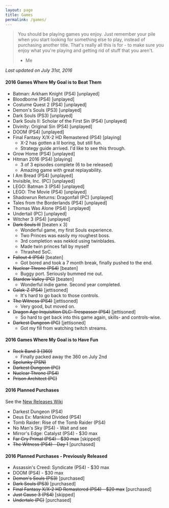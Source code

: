 ```yaml
---
layout: page
title: Games
permalink: /games/
---
```


> You should be playing games you enjoy. Just remember your pile when you start
> looking for something else to play, instead of purchasing another title. That's
> really all this is for - to make sure you enjoy what you're playing and getting
> rid of stuff that you aren't.
> - Me

*Last updated on July 31st, 2016*

#### 2016 Games Where My Goal is to Beat Them

- Batman: Arkham Knight (PS4) [unplayed]
- Bloodborne (PS4) [unplayed]
- Costume Quest 2 (PS4) [unplayed]
- Demon's Souls (PS3) [unplayed]
- Dark Souls (PS3) [unplayed]
- Dark Souls II: Scholar of the First Sin (PS4) [unplayed]
- Divinity: Original Sin (PS4) [unplayed]
- DOOM (PS4) [unplayed]
- Final Fantasy X/X-2 HD Remastered (PS4) [playing]
  - X-2 has gotten a lil boring, but still fun.
  - Strategy guide arrived. I'd like to see this through.
- Grow Home (PS4) [unplayed]
- Hitman 2016 (PS4) [playing]
  - 3 of 3 episodes complete (6 to be released)
  - Amazing game with great replayability.
- I Am Bread (PS4) [unplayed]
- Invisible, Inc. (PC) [unplayed]
- LEGO: Batman 3 (PS4) [unplayed]
- LEGO: The Movie (PS4) [unplayed]
- Shadowrun Returns: Dragonfall (PC) [unplayed]
- Tales from the Borderlands (PS4) [unplayed]
- Thomas Was Alone (PS4) [unplayed]
- Undertail (PC) [unplayed]
- Witcher 3 (PS4) [unplayed]
- ~~Dark Souls III~~ [beaten x 3]
  - Wonderful game, my first Souls experience.
  - Two Princes was easily my roughest boss.
  - 3rd completion was nekkid using twinblades.
  - Made twin princes fall by myself
  - Thrashed SoC.
- ~~Fallout 4 (PS4)~~ [beaten]
  - Got bored and took a 7 month break, finally pushed to the end.
- ~~Nuclear Throne (PS4)~~ [beaten]
  - Buggy port. Seriously bummed me out.
- ~~Stardew Valley (PC)~~ [beaten]
  - Wonderful indie game. Second year completed.
- ~~Galak-Z (PS4)~~ [jettisoned]
  - It's hard to go back to those controls.
- ~~The Witness (PS4)~~ [jettisoned]
  - Very good, but moved on.
- ~~Dragon Age Inquisition DLC: Trespasser (PS4)~~ [jettisoned]
  - So hard to get back into this game again, skills- and controls-wise.
- ~~Darkest Dungeon (PC)~~ [jettisoned]
  - Got my fill from watching twitch streams.

#### 2016 Games Where My Goal is to Have Fun

- ~~Rock Band 3 (360)~~
  - Finally packed away the 360 on July 2nd
- ~~Spelunky (PSN)~~
- ~~Darkest Dungeon (PC)~~
- ~~Nuclear Throne (PS4)~~
- ~~Prison Architect (PC)~~

#### 2016 Planned Purchases 

See the [New Releases Wiki][new-releases]

- Darkest Dungeon (PS4)
- Deus Ex: Mankind Divided (PS4)
- Tomb Raider: Rise of the Tomb Raider (PS4)
- No Man's Sky (PS4) - Wait and see
- Mirror's Edge: Catalyst (PS4) - $30 max
- ~~Far Cry Primal (PS4) - $30 max~~ [skipped]
- ~~The Witness (PS4) - Day 1~~ [purchased]

#### 2016 Planned Purchases - Previously Released

- Assassin's Creed: Syndicate (PS4) - $30 max
- DOOM (PS4) - $30 max
- ~~Demon's Souls (PS3)~~ [purchased]
- ~~Dark Souls (PS3)~~ [purchased]
- ~~Final Fantasy X/X-2 HD Remastered (PS4) - $20 max~~ [purchased]
- ~~Just Cause 3 (PS4)~~ [skipped]
- ~~Undertale (PC)~~ [purchased]

[new-releases]: https://en.wikipedia.org/wiki/2016_in_video_gaming#Game_releases
